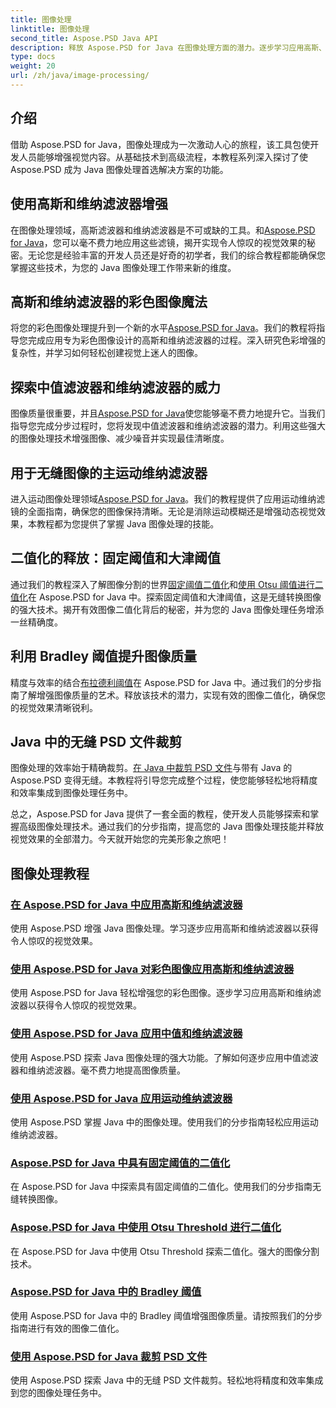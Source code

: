 ```yaml
---
title: 图像处理
linktitle: 图像处理
second_title: Aspose.PSD Java API
description: 释放 Aspose.PSD for Java 在图像处理方面的潜力。逐步学习应用高斯、维纳、中值和运动维纳滤波器。
type: docs
weight: 20
url: /zh/java/image-processing/
---
```

## 介绍

借助 Aspose.PSD for Java，图像处理成为一次激动人心的旅程，该工具包使开发人员能够增强视觉内容。从基础技术到高级流程，本教程系列深入探讨了使 Aspose.PSD 成为 Java 图像处理首选解决方案的功能。

## 使用高斯和维纳滤波器增强

在图像处理领域，高斯滤波器和维纳滤波器是不可或缺的工具。和[Aspose.PSD for Java](./apply-gaussian-wiener-filters/)，您可以毫不费力地应用这些滤镜，揭开实现令人惊叹的视觉效果的秘密。无论您是经验丰富的开发人员还是好奇的初学者，我们的综合教程都能确保您掌握这些技术，为您的 Java 图像处理工作带来新的维度。

## 高斯和维纳滤波器的彩色图像魔法

将您的彩色图像处理提升到一个新的水平[Aspose.PSD for Java](./apply-gaussian-wiener-filters-color-image/)。我们的教程将指导您完成应用专为彩色图像设计的高斯和维纳滤波器的过程。深入研究色彩增强的复杂性，并学习如何轻松创建视觉上迷人的图像。

## 探索中值滤波器和维纳滤波器的威力

图像质量很重要，并且[Aspose.PSD for Java](./apply-median-wiener-filters/)使您能够毫不费力地提升它。当我们指导您完成分步过程时，您将发现中值滤波器和维纳滤波器的潜力。利用这些强大的图像处理技术增强图像、减少噪音并实现最佳清晰度。

## 用于无缝图像的主运动维纳滤波器

进入运动图像处理领域[Aspose.PSD for Java](./apply-motion-wiener-filters/)。我们的教程提供了应用运动维纳滤镜的全面指南，确保您的图像保持清晰。无论是消除运动模糊还是增强动态视觉效果，本教程都为您提供了掌握 Java 图像处理的技能。

## 二值化的释放：固定阈值和大津阈值

通过我们的教程深入了解图像分割的世界[固定阈值二值化](./binarization-fixed-threshold/)和[使用 Otsu 阈值进行二值化](./binarization-otsu-threshold/)在 Aspose.PSD for Java 中。探索固定阈值和大津阈值，这是无缝转换图像的强大技术。揭开有效图像二值化背后的秘密，并为您的 Java 图像处理任务增添一丝精确度。

## 利用 Bradley 阈值提升图像质量

精度与效率的结合[布拉德利阈值](./bradley-thresholding/)在 Aspose.PSD for Java 中。通过我们的分步指南了解增强图像质量的艺术。释放该技术的潜力，实现有效的图像二值化，确保您的视觉效果清晰锐利。

## Java 中的无缝 PSD 文件裁剪

图像处理的效率始于精确裁剪。[在 Java 中裁剪 PSD 文件](./crop-psd-file/)与带有 Java 的 Aspose.PSD 变得无缝。本教程将引导您完成整个过程，使您能够轻松地将精度和效率集成到图像处理任务中。

总之，Aspose.PSD for Java 提供了一套全面的教程，使开发人员能够探索和掌握高级图像处理技术。通过我们的分步指南，提高您的 Java 图像处理技能并释放视觉效果的全部潜力。今天就开始您的完美形象之旅吧！
## 图像处理教程
### [在 Aspose.PSD for Java 中应用高斯和维纳滤波器](./apply-gaussian-wiener-filters/)
使用 Aspose.PSD 增强 Java 图像处理。学习逐步应用高斯和维纳滤波器以获得令人惊叹的视觉效果。
### [使用 Aspose.PSD for Java 对彩色图像应用高斯和维纳滤波器](./apply-gaussian-wiener-filters-color-image/)
使用 Aspose.PSD for Java 轻松增强您的彩色图像。逐步学习应用高斯和维纳滤波器以获得令人惊叹的视觉效果。
### [使用 Aspose.PSD for Java 应用中值和维纳滤波器](./apply-median-wiener-filters/)
使用 Aspose.PSD 探索 Java 图像处理的强大功能。了解如何逐步应用中值滤波器和维纳滤波器。毫不费力地提高图像质量。
### [使用 Aspose.PSD for Java 应用运动维纳滤波器](./apply-motion-wiener-filters/)
使用 Aspose.PSD 掌握 Java 中的图像处理。使用我们的分步指南轻松应用运动维纳滤波器。
### [Aspose.PSD for Java 中具有固定阈值的二值化](./binarization-fixed-threshold/)
在 Aspose.PSD for Java 中探索具有固定阈值的二值化。使用我们的分步指南无缝转换图像。
### [Aspose.PSD for Java 中使用 Otsu Threshold 进行二值化](./binarization-otsu-threshold/)
在 Aspose.PSD for Java 中使用 Otsu Threshold 探索二值化。强大的图像分割技术。
### [Aspose.PSD for Java 中的 Bradley 阈值](./bradley-thresholding/)
使用 Aspose.PSD for Java 中的 Bradley 阈值增强图像质量。请按照我们的分步指南进行有效的图像二值化。
### [使用 Aspose.PSD for Java 裁剪 PSD 文件](./crop-psd-file/)
使用 Aspose.PSD 探索 Java 中的无缝 PSD 文件裁剪。轻松地将精度和效率集成到您的图像处理任务中。